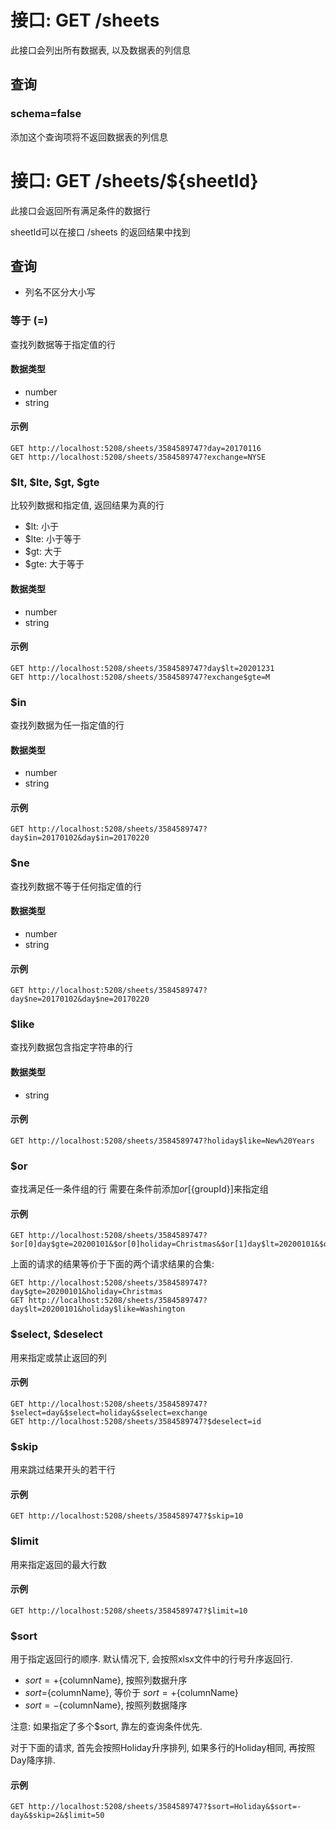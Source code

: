 # 接口: GET /sheets

此接口会列出所有数据表, 以及数据表的列信息

## 查询
### schema=false

添加这个查询项将不返回数据表的列信息

# 接口: GET /sheets/${sheetId}

此接口会返回所有满足条件的数据行

sheetId可以在接口 /sheets 的返回结果中找到


## 查询

- 列名不区分大小写

### 等于 (=)

查找列数据等于指定值的行

#### 数据类型

- number 
- string

#### 示例

```
GET http://localhost:5208/sheets/3584589747?day=20170116
GET http://localhost:5208/sheets/3584589747?exchange=NYSE
```

### $lt, $lte, $gt, $gte

比较列数据和指定值, 返回结果为真的行

- $lt: 小于
- $lte: 小于等于
- $gt: 大于
- $gte: 大于等于

#### 数据类型

- number 
- string

#### 示例

```
GET http://localhost:5208/sheets/3584589747?day$lt=20201231
GET http://localhost:5208/sheets/3584589747?exchange$gte=M
```

### $in

查找列数据为任一指定值的行

#### 数据类型

- number 
- string

#### 示例

```
GET http://localhost:5208/sheets/3584589747?day$in=20170102&day$in=20170220
```

### $ne

查找列数据不等于任何指定值的行

#### 数据类型

- number 
- string

#### 示例

```
GET http://localhost:5208/sheets/3584589747?day$ne=20170102&day$ne=20170220
```

### $like

查找列数据包含指定字符串的行

#### 数据类型

- string

#### 示例

```
GET http://localhost:5208/sheets/3584589747?holiday$like=New%20Years
```

### $or

查找满足任一条件组的行
需要在条件前添加$or[${groupId}]来指定组

#### 示例

```
GET http://localhost:5208/sheets/3584589747?$or[0]day$gte=20200101&$or[0]holiday=Christmas&$or[1]day$lt=20200101&$or[1]holiday$like=Washington
```

上面的请求的结果等价于下面的两个请求结果的合集:
```
GET http://localhost:5208/sheets/3584589747?day$gte=20200101&holiday=Christmas
GET http://localhost:5208/sheets/3584589747?day$lt=20200101&holiday$like=Washington
```

### $select, $deselect

用来指定或禁止返回的列

#### 示例

```
GET http://localhost:5208/sheets/3584589747?$select=day&$select=holiday&$select=exchange
GET http://localhost:5208/sheets/3584589747?$deselect=id
```

### $skip

用来跳过结果开头的若干行

#### 示例

```
GET http://localhost:5208/sheets/3584589747?$skip=10
```

### $limit

用来指定返回的最大行数

#### 示例

```
GET http://localhost:5208/sheets/3584589747?$limit=10
```

### $sort

用于指定返回行的顺序. 默认情况下, 会按照xlsx文件中的行号升序返回行.

- $sort=+${columnName}, 按照列数据升序
- $sort=${columnName}, 等价于 $sort=+${columnName}
- $sort=-${columnName}, 按照列数据降序

注意: 如果指定了多个$sort, 靠左的查询条件优先.

对于下面的请求, 首先会按照Holiday升序排列, 如果多行的Holiday相同, 再按照Day降序排.

#### 示例

```
GET http://localhost:5208/sheets/3584589747?$sort=Holiday&$sort=-day&$skip=2&$limit=50
```